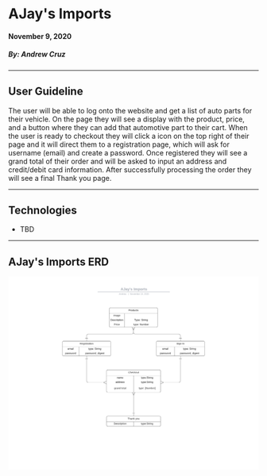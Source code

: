 # AJay's Imports

#### November 9, 2020

 ##### By: Andrew Cruz

***

## User Guideline

The user will be able to log onto the website and get a list of auto parts for their vehicle. On the page they will see a display with the product, price, and a button where they can add that automotive part to their cart. When the user is ready to checkout they will click a icon on the top right of their page and it will direct them to a registration page, which will ask for username (email) and create a password. Once registered they will see a grand total of their order and will be asked to input an address and credit/debit card information. After successfully processing the order they will see a final Thank you page.
***

## Technologies

* TBD
***

## AJay's Imports ERD

![ERD](AJay's-Imports-ERD.png)




